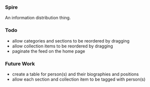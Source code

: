 ### Spire

An information distribution thing.

### Todo

- allow categories and sections to be reordered by dragging
- allow collection items to be reordered by dragging
- paginate the feed on the home page

### Future Work

- create a table for person(s) and their biographies and positions
- allow each section and collection item to be tagged with person(s)